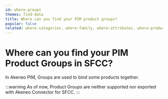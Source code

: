 ```yaml
---
id: where-groups
themes: find-data
title: Where can you find your PIM product groups?
popular: false
related: where-categories, where-family, where-attributes, where-product-association, where-reference-entities
---
```


# Where can you find your PIM Product Groups in SFCC?

In Akeneo PIM, Groups are used to bind some products together.

:::warning
As of now, Product Groups are neither supported nor exported with Akeneo Connector for SFCC.
:::
